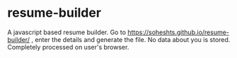 # resume-builder
A javascript based resume builder. Go to https://soheshts.github.io/resume-builder/ , enter the details and generate the file. No data about you is stored. Completely processed on user's browser.
